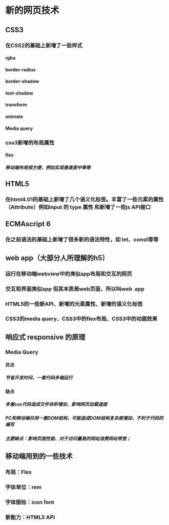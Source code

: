 # 新的网页技术

## CSS3

### 在CSS2的基础上新增了一些样式

#### rgba

#### border-radius

#### border-shadow

#### text-shadow

#### transform

#### animate

#### Media query

### css3新增的布局属性

#### flex

##### 移动端布局很方便，例如实现垂直居中等等

## HTML5

### 在html4.01的基础上新增了几个语义化标签。丰富了一些元素的属性（Attribute）例如input 的 type 属性 和新增了一些js API接口

## ECMAscript 6

### 在之前语法的基础上新增了很多新的语法特性，如 let、const等等

## web app（大部分人所理解的h5）

### 运行在移动端webview中的类似app布局和交互的网页

### 交互和界面类似app 但其本质是web页面，所以叫web  app

### HTML5的一些新API、新增的元素属性、新增的语义化标签

### CSS3的media query、CSS3中的flex布局、CSS3中的动画效果

## 响应式 responsive 的原理

### Media Query

#### 优点

##### 节省开发时间，一套代码多端运行

#### 缺点

##### 多套css代码造成文件体积增加，影响网页加载速度

##### PC和移动端共用一套DOM结构，可能造成DOM结构复杂度增加，不利于代码的编写

##### 主要缺点：影响页面性能、对于访问量高的网站浪费网站带宽；

## 移动端用到的一些技术

### 布局：Flex

### 字体单位：rem

### 字体图标：icon font

### 新能力：HTML5 API
